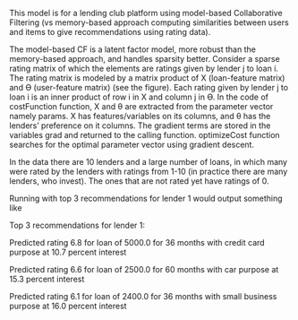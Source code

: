 This model is for a lending club platform using model-based Collaborative Filtering 
(vs memory-based approach computing similarities between users and items to give 
recommendations using rating data).

The model-based CF is a latent factor model, more robust than the
memory-based approach, and handles sparsity better. Consider a sparse
rating matrix of which the elements are ratings given by lender j to
loan i. The rating matrix is modeled by a matrix product of X
(loan-feature matrix) and Ө (user-feature matrix) (see the figure). Each
rating given by lender j to loan i is an inner product of row i in X and
column j in Ө. In the code of costFunction function, X and θ are extracted from the
parameter vector namely params. X has features/variables on its columns,
and θ has the lenders’ preference on it columns. The gradient terms are
stored in the variables grad and returned to the calling function. optimizeCost 
function searches for the optimal parameter vector
using gradient descent.

In the data there are 10 lenders and a large number of loans, in which
many were rated by the lenders with ratings from 1-10 (in practice there
are many lenders, who invest). The ones that are not rated yet have
ratings of 0.

Running with top 3 recommendations for lender 1 would output something
like

Top 3 recommendations for lender 1:

Predicted rating 6.8 for loan of 5000.0 for 36 months with credit card
purpose at 10.7 percent interest

Predicted rating 6.6 for loan of 2500.0 for 60 months with car purpose
at 15.3 percent interest

Predicted rating 6.1 for loan of 2400.0 for 36 months with small
business purpose at 16.0 percent interest
